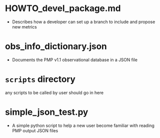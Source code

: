 # HOWTO_devel_package.md 

* Describes how a developer can set up a branch to include and propose new metrics 


# obs_info_dictionary.json 

* Documents the PMP v1.1 observational database in a JSON file 


# `scripts` directory
any scripts to be called by user should go in here

# simple_json_test.py

* A simple python script to help a new user become familiar with reading PMP output JSON files 

